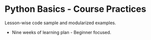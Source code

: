 # Python Basics - Course Practices

Lesson-wise code sample and modularized examples.

* Nine weeks of learning plan - Beginner focused. 
